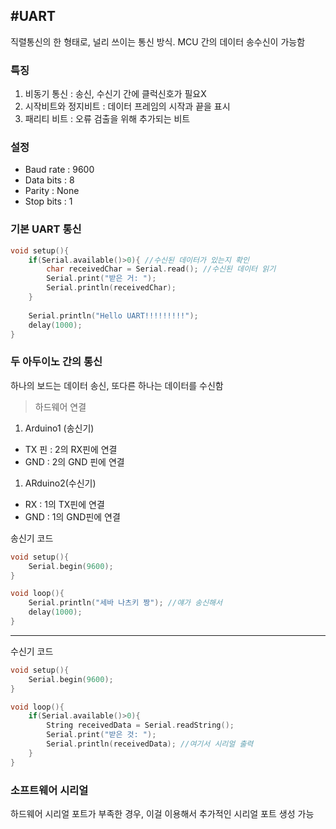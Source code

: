 #UART
---
직렬통신의 한 형태로, 널리 쓰이는 통신 방식. MCU 간의 데이터 송수신이 가능함

### 특징

1. 비동기 통신 : 송신, 수신기 간에 클럭신호가 필요X
2. 시작비트와 정지비트 : 데이터 프레임의 시작과 끝을 표시
3. 패리티 비트 : 오류 검출을 위해 추가되는 비트

### 설정

- Baud rate : 9600
- Data bits : 8
- Parity : None
- Stop bits : 1

### 기본 UART 통신

```cpp
void setup(){
	if(Serial.available()>0){ //수신된 데이터가 있는지 확인
		char receivedChar = Serial.read(); //수신된 데이터 읽기
		Serial.print("받은 거: ");
		Serial.println(receivedChar);
	}
	
	Serial.println("Hello UART!!!!!!!!!");
	delay(1000);
}
```

### 두 아두이노 간의 통신

하나의 보드는 데이터 송신, 또다른 하나는 데이터를 수신함

> 하드웨어 연결
> 
1. Arduino1 (송신기)
- TX 핀 : 2의 RX핀에 연결
- GND : 2의 GND 핀에 연결
1. ARduino2(수신기)
- RX : 1의 TX핀에 연결
- GND : 1의 GND핀에 연결

<aside>

송신기 코드

```cpp
void setup(){
	Serial.begin(9600);
}

void loop(){
	Serial.println("세바 나츠키 짱"); //얘가 송신해서
	delay(1000);
}
```

---

수신기 코드

```cpp
void setup(){
	Serial.begin(9600);
}

void loop(){
	if(Serial.available()>0){
		String receivedData = Serial.readString();
		Serial.print("받은 것: ");
		Serial.println(receivedData); //여기서 시리얼 출력
	}
}
```

</aside>

### 소프트웨어 시리얼

하드웨어 시리얼 포트가 부족한 경우, 이걸 이용해서 추가적인 시리얼 포트 생성 가능
